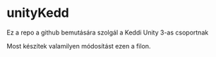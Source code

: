 # unityKedd
Ez a repo a github bemutására szolgál a Keddi Unity 3-as csoportnak

Most készítek valamilyen módosítást ezen a filon.